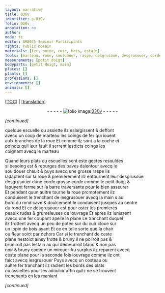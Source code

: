 ```yaml
---
layout: narrative
title: 030v
identifier: p-030v
folio: 030v
annotation: no
author:
mode: tc
editor: GR8975 Seminar Participants
rights: Public Domain
materials: [fer, potee, cuir, bois, estain]
tools: [marteau, roue, souldouer, raspe, desgrusoue, desgrusouer, corde, barre, esgrusouer, main, fer coupant, plane, cloue, costeau, fer tranchant]
measurements: [petit doigt]
bodyparts: [petit doigt, main]
places: []
plants: []
professions: []
environments: []
animals: []
---
```


<p><a href="{{ site.baseurl }}/diplomatic/">[TOC]</a> | <a href="{{ site.baseurl }}/texts/p-030v_tl/" target="_blank">[translation]</a></p><div class="folio" align="center">- - - - - <a href="http://gallica.bnf.fr/ark:/12148/btv1b10500001g/f66.image" target="_blank"><img src="https://cu-mkp.github.io/2017-workshop-edition/assets/photo-icon.png" alt="folio image: " style="display:inline-block; margin-bottom:-3px;"/>030v</a> - - - - - </div>  
 
*[continued]*
  
quelque escuelle ou assiette ilz eslargissent & deffont<br/> avecq un coup de <span class="tl">marteau</span> les coings de <span class="m">fer</span> qui iouent<br/> aulx branches de la <span class="tl">roue</span> Et co<span class="exp">mm</span>e ilz sont a la coche et<br/> poincts quil leur fault il serrent lesdicts coings les<br/> coignant avecq le <span class="tl">marteau</span>
 
Quand leurs plats ou escuelles sont este gectes resouldes<br/> si besoing est & repurges des baves dalentour avecq le<br/> <span class="tl">souldouer</span> chault & puys avecq une grosse <span class="tl">raspe</span> Ils<br/> ladaptent sur la <span class="tl">roue</span> & premierem<span class="exp">ent</span> ilz entournent leur <span class="del"><span class="tl">desgrusoue</span></span><br/> <span class="tl">desgrusouer</span> dune <span class="tl">corde</span> grosse <span class="tl">corde</span> co<span class="exp">mm</span>e le <span class="ms"><span class="bp">petit doigt</span></span> &<br/> lapuyent ferme sur la <span class="tl">barre</span> traversante pour le bien asseurer<br/> Et pendant quun aultre tourne la <span class="tl">roue</span> promptem<span class="exp">ent</span> ilz<br/> conduisent le trenchant de l<span class="tl">esgrusouer</span> avecq la <span class="tl"><span class="bp">main</span></span> <span class="del">s</span> au<br/> bord du rond cave & doulcem<span class="exp">ent</span> le conduisent jusques au centre<br/> du rond Et ce <span class="tl">desgrusouer</span> est pour oster les premieres<br/> peaulx rudes & grumeleuses de louvrage Et apres ilz lunissent<br/> avecq une <span class="tl"><span class="m">fer</span> coupa<span class="exp">n</span>t</span> apelle la <span class="tl">plane</span> Le tranchant duquel<br/> ilz frottent avecq un peu de <span class="m">potee</span> sur du <span class="m">cuir</span> <span class="tl">cloue</span> sur<br/> un lopin de <span class="m">bois</span> <span class="del">ayant</span> Et ce en telle sorte que la chair<br/> ou fleur soict par dehors Car si le tranchant de ceste<br/> <span class="tl">plane</span> nestoict ainsy frotte & bruny il ne poliroit <span class="del">pas</span> &<br/> bruniroit pas l<span class="m">estain</span> <span class="del">au</span> qui demeurroit blanc & non pas<br/> noir & bruny co<span class="exp">mm</span>e un mirouer Au surplus ilz reparent avecq<br/> ceste <span class="tl">plane</span> pour la seconde fois louvrage co<span class="exp">mm</span>e ilz ont<br/> faict avecq l<span class="tl">esgrusouer</span> Puys avecq un <span class="tl">costeau</span> ou<br/> aultre <span class="tl"><span class="m">fer</span> tranchant</span> ilz raclent les bords des plats<br/> ou assiettes pour les adoulcir affin quilz ne se trouvent<br/> trenchants en les maniant
 
*[continued]*
 
